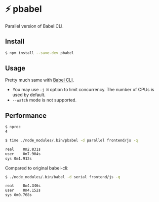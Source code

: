 # ⚡️ pbabel

Parallel version of Babel CLI.


## Install

```sh
$ npm install --save-dev pbabel
```

## Usage

Pretty much same with [Babel CLI](http://babeljs.io/docs/usage/cli/).

* You may use `-j N` option to limit concurrency. The number of CPUs is used by default.
* `--watch` mode is not supported.

## Performance

```sh
$ nproc
4

$ time ./node_modules/.bin/pbabel -d parallel frontend/js -q

real	0m2.831s
user	0m7.904s
sys	0m1.912s
```

Compared to original babel-cli:

```sh
$ ./node_modules/.bin/babel -d serial frontend/js -q

real	0m4.346s
user	0m4.152s
sys	0m0.768s
```
